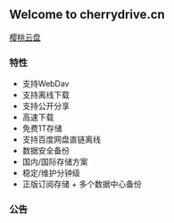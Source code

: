 ## Welcome to cherrydrive.cn

[樱桃云盘](https://cherrydrive.cn/)

### 特性

- 支持WebDav
- 支持离线下载
- 支持公开分享
- 高速下载
- 免费1T存储
- 支持百度网盘直链离线
- 数据安全备份
- 国内/国际存储方案
- 稳定/维护分钟级
- 正版订阅存储 + 多个数据中心备份

### 公告





